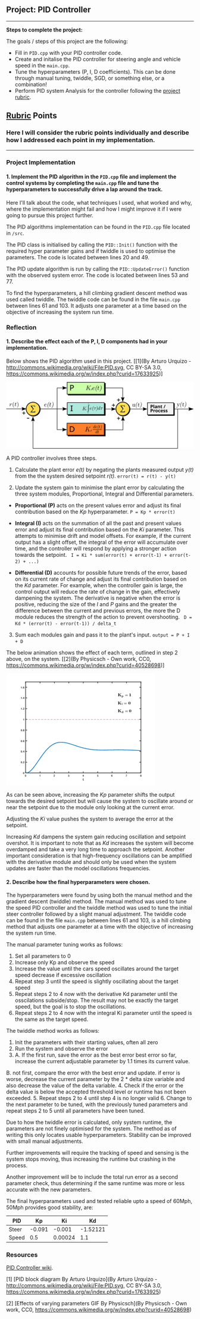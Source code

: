 ## Project: PID Controller

---


**Steps to complete the project:**  


The goals / steps of this project are the following:

* Fill in `PID.cpp` with your PID controller code.
* Create and initalise the PID controller for steering angle and vehicle speed in the `main.cpp`.
* Tune the hyperparameters (P, I, D coefficients). This can be done through manual tuning, twiddle, SGD, or something else, or a combination!
* Perform PID system Analysis for the controller following the [project rubric](https://review.udacity.com/#!/rubrics/824/view).

[//]: # (Image References)

[image1]: ./img/PID_en.svg
[image2]: ./img/PID_Compensation_Animated.gif


## [Rubric](https://review.udacity.com/#!/rubrics/824/view) Points
### Here I will consider the rubric points individually and describe how I addressed each point in my implementation.  

---

### Project Implementation
#### 1. Implement the PID algorithm in the `PID.cpp` file and implement the control systems by completing the `main.cpp` file and tune the hyperparameters to successfully drive a lap around the track.

Here I'll talk about the code, what techniques I used, what worked and why, where the implementation might fail and how I might improve it if I were going to pursue this project further.

The PID algorithms implementation can be found in the `PID.cpp` file located in `/src`.

The PID class is initialised by calling the `PID::Init()` function with the required hyper parameter gains and if twiddle is used to optimise the parameters. The code is located between lines 20 and 49.

The PID update algorithm is run by calling the `PID::UpdateError()` function with the observed system error. The code is located between lines 53 and 77.

To find the hyperparameters, a hill climbing gradient descent method was used called twiddle. The twiddle code can be found in the file `main.cpp` between lines 61 and 103. It adjusts one parameter at a time based on the objective of increasing the system run time.

### Reflection
#### 1. Describe the effect each of the P, I, D components had in your implementation.

Below shows the PID algorithm used in this project. [[1](By Arturo Urquizo - http://commons.wikimedia.org/wiki/File:PID.svg, CC BY-SA 3.0, https://commons.wikimedia.org/w/index.php?curid=17633925)]

![A block diagram of a PID controller in a feedback loop. r(t) is the desired process value or "set point", and y(t) is the measured process value.][image1]

A PID controller involves three steps.
1. Calculate the plant error *e(t)* by negating the plants measured output *y(t)* from the the system desired setpoint *r(t)*.
`error(t) = r(t) - y(t)`

2. Update the system gain to minimise the plant error by calculating the three system modules, Proportional, Integral and Differential parameters.
 * **Proportional (P)** acts on the present values error and adjust its final contribution based on the *Kp* hyperparameter.
 ` P = Kp * error(t) `

 * **Integral (I)** acts on the summation of all the past and present values error and adjust its final contribution based on the *Ki* parameter. This attempts to minimise drift and model offsets. For example, if the current output has a slight offset, the integral of the error will accumulate over time, and the controller will respond by applying a stronger action towards the setpoint.
 ` I = Ki * sum(error(t) + error(t-1) + error(t-2) + ...)`

 * **Differential (D)** accounts for possible future trends of the error, based on its current rate of change and adjust its final contribution based on the *Kd* parameter. For example, when the controller gain is large, the control output will reduce the rate of change in the gain, effectively dampening the system. The derivative is negative when the error is positive, reducing the size of the *I* and *P* gains and the greater the difference between the current and previous errors, the more the D module reduces the strength of the action to prevent overshooting.
 ` D = Kd * (error(t) - error(t-1)) / delta_t`

3. Sum each modules gain and pass it to the plant's input.
`output = P + I + D`

The below animation shows the effect of each term, outlined in step 2 above, on the system. [[2](By Physicsch - Own work, CC0, https://commons.wikimedia.org/w/index.php?curid=40528698)]

![Effects of varying PID parameters (Kp,Ki,Kd) on the step response of a system.][image2]

As can be seen above, increasing the *Kp* parameter shifts the output towards the desired setpoint but will cause the system to oscillate around or near the setpoint due to the module only looking at the current error.

Adjusting the *Ki* value pushes the system to average the error at the setpoint.

Increasing *Kd* dampens the system gain reducing oscillation and setpoint overshot. It is important to note that as *Kd* increases the system will become overdamped and take a very long time to approach the setpoint. Another important consideration is that high-frequency oscillations can be amplified with the derivative module and should only be used when the system updates are faster than the model oscillations frequencies.

#### 2. Describe how the final hyperparameters were chosen.

The hyperparameters were found by using both the manual method and the gradient descent (twiddle) method. The manual method was used to tune the speed PID controller and the twiddle method was used to tune the initial steer controller followed by a slight manual adjustment. The twiddle code can be found in the file `main.cpp` between lines 61 and 103, is a hill climbing method that adjusts one parameter at a time with the objective of increasing the system run time.

The manual parameter tuning works as follows:
1. Set all parameters to 0
2. Increase only Kp and observe the speed
3. Increase the value until the cars speed oscillates around the target speed decrease if excessive oscillation
4. Repeat step 3 until the speed is slightly oscillating about the  target speed
5. Repeat steps 2 to 4 now with the derivative Kd parameter until the osscilations subside/stop. The result may not be exactly the target speed, but the goal is to stop the oscillations.
6. Repeat steps 2 to 4 now with the integral Ki parameter until the speed is the same as the target speed.

The twiddle method works as follows:
1. Init the parameters with their starting values, often all zero
2. Run the system and observe the error
3. A. If the first run, save the error as the best error best error so far, increase the current adjustable parameter by 1.1 times its current value.

 B. not first, compare the error with the best error and update. if error is worse, decrease the current parameter by the 2 * delta size variable and also decrease the value of the delta variable.
4. Check if the error or the delta value is below the accepted threshold level or runtime has not been exceeded.
5. Repeat steps 2 to 4 until step 4 is no longer valid
6. Change to the next parameter to be tuned, with the previously tuned parameters and repeat steps 2 to 5 until all parameters have been tuned.

Due to how the twiddle error is calculated, only system runtime, the parameters are not finely optimised for the system. The method as of writing this only locates usable hyperparameters. Stability can be improved with small manual adjustments.

Further improvements will require the tracking of speed and sensing is the system stops moving, thus increasing the runtime but crashing in the process.

Another improvement will be to include the total run error as a second parameter check, thus determining if the same runtime was more or less accurate with the new parameters.

The final hyperparameters used and tested reliable upto a speed of 60Mph, 50Mph provides good stability, are:

PID | Kp | Ki | Kd
---|---|---|---
Steer | -0.091 | -0.001 | -1.52121
Speed | 0.5 | 0.00024 | 1.1

### Resources
[PID Controller wiki](https://en.wikipedia.org/wiki/PID_controller).

[1] [PID block diagram By Arturo Urquizo](By Arturo Urquizo - http://commons.wikimedia.org/wiki/File:PID.svg, CC BY-SA 3.0, https://commons.wikimedia.org/w/index.php?curid=17633925)

[2] [Effects of varying parameters GIF By Physicsch](By Physicsch - Own work, CC0, https://commons.wikimedia.org/w/index.php?curid=40528698)
